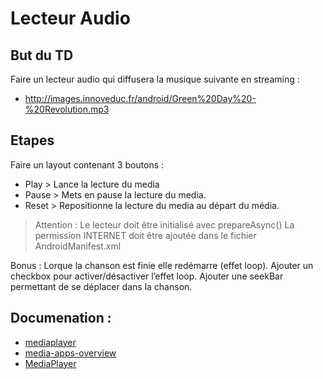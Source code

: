 # Lecteur Audio

## But du TD
Faire un lecteur audio qui diffusera la musique suivante en streaming :
* http://images.innoveduc.fr/android/Green%20Day%20-%20Revolution.mp3

## Etapes
Faire un layout contenant 3 boutons : 
* Play > Lance la lecture du media
* Pause > Mets en pause la lecture du media.
* Reset > Repositionne la lecture du media au départ du média.

> Attention :
> Le lecteur doit être initialisé avec prepareAsync()
> La permission INTERNET doit être ajoutée dans le fichier AndroidManifest.xml

Bonus : 
Lorque la chanson est finie elle redémarre (effet loop).
Ajouter un checkbox pour activer/désactiver l’effet loop.
Ajouter une seekBar permettant de se déplacer dans la chanson.

## Documenation :
* [mediaplayer](https://developer.android.com/guide/topics/media/mediaplayer)
* [media-apps-overview](https://developer.android.com/guide/topics/media-apps/media-apps-overview)
* [MediaPlayer](https://developer.android.com/reference/android/media/MediaPlayer)
